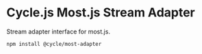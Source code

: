 # Cycle.js Most.js Stream Adapter

Stream adapter interface for most.js.

```
npm install @cycle/most-adapter
```
